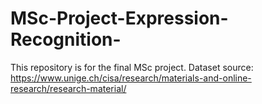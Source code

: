# MSc-Project-Expression-Recognition-
This repository is for the final MSc project.
Dataset source: https://www.unige.ch/cisa/research/materials-and-online-research/research-material/
